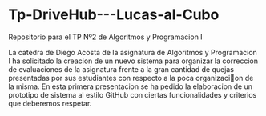 # Tp-DriveHub---Lucas-al-Cubo
Repositorio para el TP Nº2 de Algoritmos y Programacion I 

La catedra de Diego Acosta de la asignatura de Algoritmos y Programacion I ha solicitado la
creacion de un nuevo sistema para organizar la correccion de evaluaciones de la asignatura frente
a la gran cantidad de quejas presentadas por sus estudiantes con respecto a la poca organizacion
de la misma. En esta primera presentacion se ha pedido la elaboracion de un prototipo de sistema
al estilo GitHub con ciertas funcionalidades y criterios que deberemos respetar.

